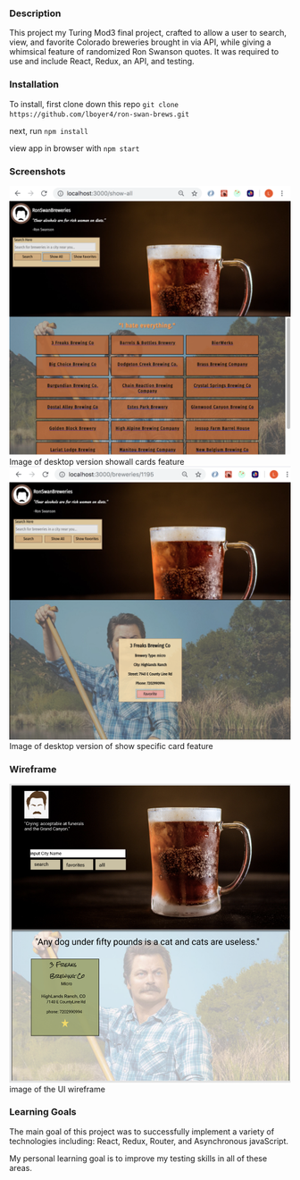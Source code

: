 ### Description
This project my Turing Mod3 final project, crafted to allow a user to search, view, and favorite Colorado breweries brought in via API, while giving a whimsical feature of randomized Ron Swanson quotes. It was required to use and include React, Redux, an API, and testing.

### Installation

To install, first clone down this repo `git clone https://github.com/lboyer4/ron-swan-brews.git` 

next, run `npm install`

view app in browser with `npm start`

### Screenshots 
![Image of desktop version showall cards feature](./src/utils/images/Show-All.png)
Image of desktop version showall cards feature
![Image of desktop version of show specific card feature](./src/utils/images/ShowCard.png)
Image of desktop version of show specific card feature

### Wireframe
![image of the UI wireframe](./src/utils/images/Wire-Frame-Ui.png)
image of the UI wireframe

### Learning Goals

The main goal of this project was to successfully implement a variety of technologies including: React, Redux, Router, and Asynchronous javaScript. 

My personal learning goal is to improve my testing skills in all of these areas. 
